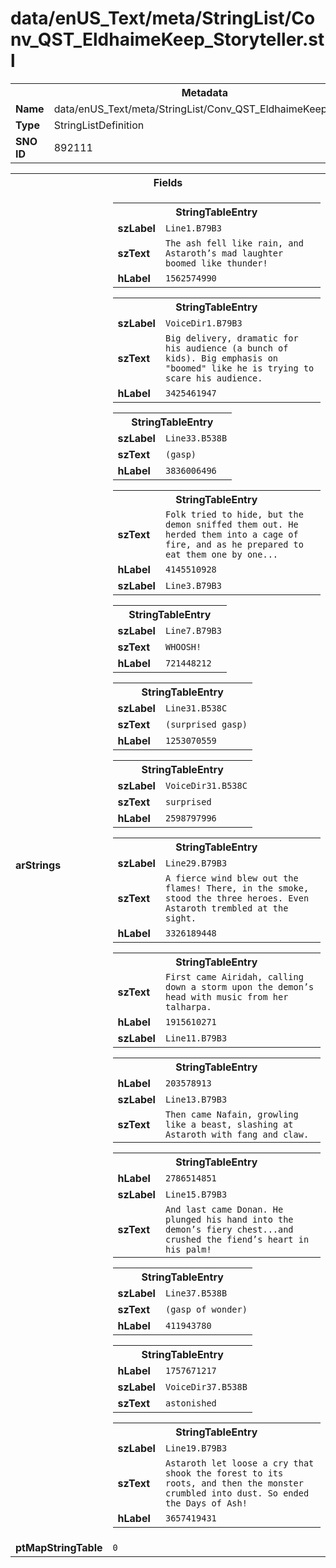 <h1>data/enUS_Text/meta/StringList/Conv_QST_EldhaimeKeep_Storyteller.stl</h1><table><tr><th colspan="100%">Metadata</th></tr><tr><td><b>Name</b></td><td>data/enUS_Text/meta/StringList/Conv_QST_EldhaimeKeep_Storyteller.stl</td></tr><tr><td><b>Type</b></td><td>StringListDefinition</td></tr><tr><td><b>SNO ID</b></td><td>892111</td></tr></table>

<table><tr><th colspan="100%">Fields</th></tr><tr><td><b>arStrings</b></td><td><table><tr><th colspan="100%">StringTableEntry</th></tr><tr><td><b>szLabel</b></td><td><code>Line1.B79B3</code></td></tr><tr><td><b>szText</b></td><td><code>The ash fell like rain, and Astaroth’s mad laughter boomed like thunder!</code></td></tr><tr><td><b>hLabel</b></td><td><code>1562574990</code></td></tr></table>


<table><tr><th colspan="100%">StringTableEntry</th></tr><tr><td><b>szLabel</b></td><td><code>VoiceDir1.B79B3</code></td></tr><tr><td><b>szText</b></td><td><code>Big delivery, dramatic for his audience (a bunch of kids). Big emphasis on "boomed" like he is trying to scare his audience.</code></td></tr><tr><td><b>hLabel</b></td><td><code>3425461947</code></td></tr></table>


<table><tr><th colspan="100%">StringTableEntry</th></tr><tr><td><b>szLabel</b></td><td><code>Line33.B538B</code></td></tr><tr><td><b>szText</b></td><td><code>(gasp)</code></td></tr><tr><td><b>hLabel</b></td><td><code>3836006496</code></td></tr></table>


<table><tr><th colspan="100%">StringTableEntry</th></tr><tr><td><b>szText</b></td><td><code>Folk tried to hide, but the demon sniffed them out. He herded them into a cage of fire, and as he prepared to eat them one by one...</code></td></tr><tr><td><b>hLabel</b></td><td><code>4145510928</code></td></tr><tr><td><b>szLabel</b></td><td><code>Line3.B79B3</code></td></tr></table>


<table><tr><th colspan="100%">StringTableEntry</th></tr><tr><td><b>szLabel</b></td><td><code>Line7.B79B3</code></td></tr><tr><td><b>szText</b></td><td><code>WHOOSH!</code></td></tr><tr><td><b>hLabel</b></td><td><code>721448212</code></td></tr></table>


<table><tr><th colspan="100%">StringTableEntry</th></tr><tr><td><b>szLabel</b></td><td><code>Line31.B538C</code></td></tr><tr><td><b>szText</b></td><td><code>(surprised gasp)</code></td></tr><tr><td><b>hLabel</b></td><td><code>1253070559</code></td></tr></table>


<table><tr><th colspan="100%">StringTableEntry</th></tr><tr><td><b>szLabel</b></td><td><code>VoiceDir31.B538C</code></td></tr><tr><td><b>szText</b></td><td><code>surprised</code></td></tr><tr><td><b>hLabel</b></td><td><code>2598797996</code></td></tr></table>


<table><tr><th colspan="100%">StringTableEntry</th></tr><tr><td><b>szLabel</b></td><td><code>Line29.B79B3</code></td></tr><tr><td><b>szText</b></td><td><code>A fierce wind blew out the flames! There, in the smoke, stood the three heroes. Even Astaroth trembled at the sight.</code></td></tr><tr><td><b>hLabel</b></td><td><code>3326189448</code></td></tr></table>


<table><tr><th colspan="100%">StringTableEntry</th></tr><tr><td><b>szText</b></td><td><code>First came Airidah, calling down a storm upon the demon’s head with music from her talharpa.</code></td></tr><tr><td><b>hLabel</b></td><td><code>1915610271</code></td></tr><tr><td><b>szLabel</b></td><td><code>Line11.B79B3</code></td></tr></table>


<table><tr><th colspan="100%">StringTableEntry</th></tr><tr><td><b>hLabel</b></td><td><code>203578913</code></td></tr><tr><td><b>szLabel</b></td><td><code>Line13.B79B3</code></td></tr><tr><td><b>szText</b></td><td><code>Then came Nafain, growling like a beast, slashing at Astaroth with fang and claw.</code></td></tr></table>


<table><tr><th colspan="100%">StringTableEntry</th></tr><tr><td><b>hLabel</b></td><td><code>2786514851</code></td></tr><tr><td><b>szLabel</b></td><td><code>Line15.B79B3</code></td></tr><tr><td><b>szText</b></td><td><code>And last came Donan. He plunged his hand into the demon’s fiery chest...and crushed the fiend’s heart in his palm!</code></td></tr></table>


<table><tr><th colspan="100%">StringTableEntry</th></tr><tr><td><b>szLabel</b></td><td><code>Line37.B538B</code></td></tr><tr><td><b>szText</b></td><td><code>(gasp of wonder)</code></td></tr><tr><td><b>hLabel</b></td><td><code>411943780</code></td></tr></table>


<table><tr><th colspan="100%">StringTableEntry</th></tr><tr><td><b>hLabel</b></td><td><code>1757671217</code></td></tr><tr><td><b>szLabel</b></td><td><code>VoiceDir37.B538B</code></td></tr><tr><td><b>szText</b></td><td><code>astonished</code></td></tr></table>


<table><tr><th colspan="100%">StringTableEntry</th></tr><tr><td><b>szLabel</b></td><td><code>Line19.B79B3</code></td></tr><tr><td><b>szText</b></td><td><code>Astaroth let loose a cry that shook the forest to its roots, and then the monster crumbled into dust. So ended the Days of Ash!</code></td></tr><tr><td><b>hLabel</b></td><td><code>3657419431</code></td></tr></table>


</td></tr><tr><td><b>ptMapStringTable</b></td><td><code>0</code></td></tr></table>

